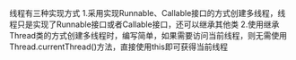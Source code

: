 线程有三种实现方式
1.采用实现Runnable、Callable接口的方式创建多线程，线程只是实现了Runnable接口或者Callable接口，还可以继承其他类
2.使用继承Thread类的方式创建多线程时，编写简单，如果需要访问当前线程，则无需使用Thread.currentThread()方法，直接使用this即可获得当前线程